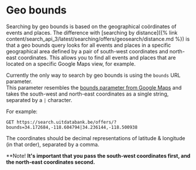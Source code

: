 ---
---

# Geo bounds

Searching by geo bounds is based on the geographical coördinates of events and places. The difference with [searching by distance]({% link content/search_api_3/latest/searching/offers/geosearch/distance.md %}) is that a geo bounds query looks for all events and places in a specific geographical area defined by a pair of south-west coordinates and north-east coordinates. This allows you to find all events and places that are located on a specific Google Maps view, for example.

Currently the only way to search by geo bounds is using the `bounds` URL parameter.  
This parameter resembles the [bounds parameter from Google Maps](https://developers.google.com/maps/documentation/geocoding/intro#Viewports) and takes the south-west and north-east coordinates as a single string, separated by a `|` character.

For example:

```
GET https://search.uitdatabank.be/offers/?bounds=34.172684,-118.604794|34.236144,-118.500938
```

The coordinates should be decimal representations of latitude & longitude \(in that order\), separated by a comma.

**Note! **It's important that you pass the south-west coordinates first, and the north-east coordinates second.**
